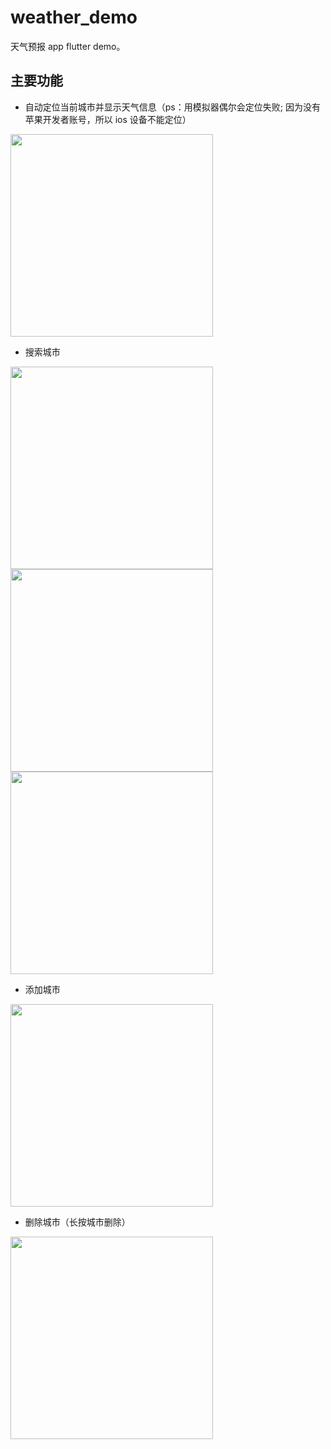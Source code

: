 # weather_demo

天气预报 app flutter demo。

## 主要功能

* 自动定位当前城市并显示天气信息（ps：用模拟器偶尔会定位失败; 因为没有苹果开发者账号，所以 ios 设备不能定位）
<img width="324" src="https://ws1.sinaimg.cn/large/454d7f57gy1fy91hhz38hj21402804qp.jpg"/>

* 搜索城市
<img width="324" src="https://ws1.sinaimg.cn/large/454d7f57gy1fy9mwf7m3fj21402800ui.jpg"/>
<img width="324" src="https://ws1.sinaimg.cn/large/454d7f57gy1fy91hj8jb1j2140280ade.jpg"/>
<img width="324" src="https://ws1.sinaimg.cn/large/454d7f57gy1fy91hiqgf7j2140280ae0.jpg"/>

* 添加城市
<img width="324" src="https://ws1.sinaimg.cn/large/454d7f57gy1fy91hjt582j21402801kx.jpg"/>

* 删除城市（长按城市删除）
<img width="324" src="https://ws1.sinaimg.cn/large/454d7f57gy1fy91larj7kj21402807ro.jpg"/>

